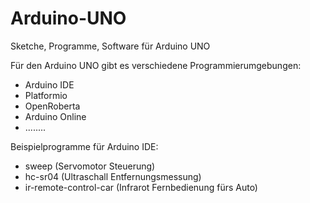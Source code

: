 # Arduino-UNO
Sketche, Programme, Software für Arduino UNO

Für den Arduino UNO gibt es verschiedene Programmierumgebungen:

- Arduino IDE 
- Platformio
- OpenRoberta
- Arduino Online
- ........

Beispielprogramme für Arduino IDE:
- sweep (Servomotor Steuerung)
- hc-sr04 (Ultraschall Entfernungsmessung)
- ir-remote-control-car (Infrarot Fernbedienung fürs Auto)
